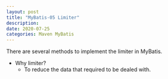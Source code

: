 ```yaml
---
layout: post
title: "MyBatis-05 Limiter"
description: 
date: 2020-07-25
categories: Maven MyBatis
---
```

There are several methods to implement the limiter in MyBatis.

- Why limiter?
    - To reduce the data that required to be dealed with.